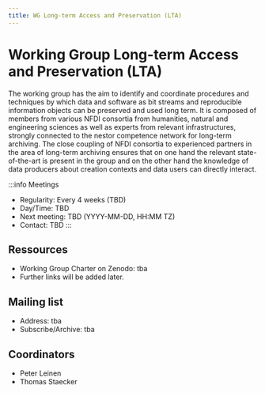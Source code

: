 ```yaml
---
title: WG Long-term Access and Preservation (LTA)
---
```


# Working Group Long-term Access and Preservation (LTA)

The working group has the aim to identify and coordinate procedures and techniques by which data and software as bit streams and reproducible information objects can be preserved and used long term. It is composed of members from various NFDI consortia from humanities, natural and engineering sciences as well as experts from relevant infrastructures, strongly connected to the nestor competence network for long-term archiving. The close coupling of NFDI consortia to experienced partners in the area of long-term archiving ensures that on one hand the relevant state-of-the-art is present in the group and on the other hand the knowledge of data producers about creation contexts and data users can directly interact.

:::info Meetings
- Regularity: Every 4 weeks (TBD)
- Day/Time: TBD
- Next meeting: TBD (YYYY-MM-DD, HH:MM TZ)
- Contact: TBD
:::

## Ressources

- Working Group Charter on Zenodo: tba
- Further links will be added later.

## Mailing list

- Address: tba
- Subscribe/Archive: tba

## Coordinators

- Peter Leinen
- Thomas Staecker

